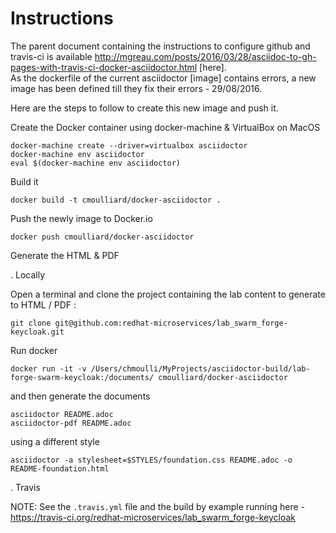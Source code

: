 # Instructions

The parent document containing the instructions to configure github and travis-ci is available http://mgreau.com/posts/2016/03/28/asciidoc-to-gh-pages-with-travis-ci-docker-asciidoctor.html
[here].  
As the dockerfile of the current asciidoctor [image] contains errors, a new image has been defined till they fix their errors - 29/08/2016.

Here are the steps to follow to create this new image and push it.

Create the Docker container using docker-machine & VirtualBox on MacOS

    docker-machine create --driver=virtualbox asciidoctor
    docker-machine env asciidoctor
    eval $(docker-machine env asciidoctor)

Build it 

    docker build -t cmoulliard/docker-asciidoctor .
    
Push the newly image to Docker.io 
    
    docker push cmoulliard/docker-asciidoctor

Generate the HTML & PDF

. Locally

Open a terminal and clone the project containing the lab content to generate to HTML / PDF :

    git clone git@github.com:redhat-microservices/lab_swarm_forge-keycloak.git

Run docker 

    docker run -it -v /Users/chmoulli/MyProjects/asciidoctor-build/lab-forge-swarm-keycloak:/documents/ cmoulliard/docker-asciidoctor
    
and then generate the documents
    
    asciidoctor README.adoc
    asciidoctor-pdf README.adoc
    
 using a different style
    
    asciidoctor -a stylesheet=$STYLES/foundation.css README.adoc -o README-foundation.html
   
. Travis
   
NOTE: See the `.travis.yml` file and the build by example running here - https://travis-ci.org/redhat-microservices/lab_swarm_forge-keycloak   
    
    